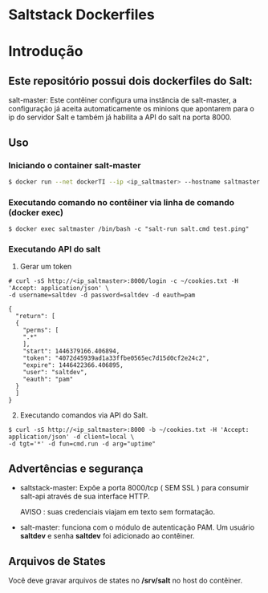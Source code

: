 # Saltstack Dockerfiles

# Introdução

## Este repositório possui dois dockerfiles do Salt:

salt-master: Este contêiner configura uma instância de salt-master, a configuração já aceita automaticamente os minions que apontarem para o ip do servidor Salt e também já habilita a API do salt na porta 8000.

## Uso

### Iniciando o container **salt-master**

```bash
$ docker run --net dockerTI --ip <ip_saltmaster> --hostname saltmaster --name saltmaster -v /etc/salt/master.d:/etc/salt/masterd.d -v /srv/salt:/srv/salt -p 8000:8000 -ti tiusjc/saltmaster:buster /bin/bash
```
### Executando comando no contêiner via linha de comando (docker exec)


```
$ docker exec saltmaster /bin/bash -c "salt-run salt.cmd test.ping"
```
### Executando API do salt

1. Gerar um token 

```
# curl -sS http://<ip_saltmaster>:8000/login -c ~/cookies.txt -H 'Accept: application/json' \ 
-d username=saltdev -d password=saltdev -d eauth=pam
```
```
{
  "return": [
  {
    "perms": [
    ".*"
    ],
    "start": 1446379166.406894,
    "token": "4072d45939ad1a33ffbe0565ec7d15d0cf2e24c2",
    "expire": 1446422366.406895,
    "user": "saltdev",
    "eauth": "pam"
  }
  ]
}
```

2. Executando comandos via API do Salt.
```
$ curl -sS http://<ip_saltmaster>:8000 -b ~/cookies.txt -H 'Accept: application/json' -d client=local \
-d tgt='*' -d fun=cmd.run -d arg="uptime"
```

## Advertências e segurança

- saltstack-master: Expõe a porta 8000/tcp ( SEM SSL ) para consumir salt-api através de sua interface HTTP.

  AVISO : suas credenciais viajam em texto sem formatação.

- salt-master: funciona com o módulo de autenticação PAM. Um usuário **saltdev** e senha **saltdev** foi adicionado ao contêiner.

## Arquivos de States
Você deve gravar arquivos de states no **/srv/salt** no host do contêiner.
